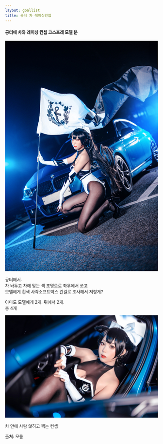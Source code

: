 ```yaml
---
layout: goallist
title: 공터 차 레이싱컨셉
---
```


#### 공터에 차와 레이싱 컨셉 코스프레 모델 분

![공터-차-레이싱컨셉1.jpg](/assets/img/goal/공터-차-레이싱컨셉1.jpg)

공터에서.  
차 놔두고 차에 맞는 색 조명으로 좌우에서 쏘고  
모델에게 흰색 사각소프트박스 긴걸로 조사해서 저렇게?

아마도 모델에게 2개. 뒤에서 2개.  
총 4개

![공터-차-레이싱컨셉2.jpg](/assets/img/goal/공터-차-레이싱컨셉2.jpg)

차 안에 사람 앉히고 찍는 컨셉


출처: 모름